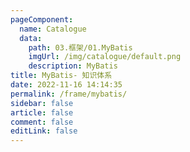 ```yaml
---
pageComponent: 
  name: Catalogue
  data: 
    path: 03.框架/01.MyBatis
    imgUrl: /img/catalogue/default.png
    description: MyBatis
title: MyBatis- 知识体系
date: 2022-11-16 14:14:35
permalink: /frame/mybatis/
sidebar: false
article: false
comment: false
editLink: false
---
```

